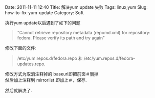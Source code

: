 Date: 2011-11-11 12:40
Title: 解决yum update 失败
Tags: linux,yum
Slug: how-to-fix-yum-update
Category: Soft


执行yum update以后遇到了如下的问题

> "Cannot retrieve repository metadata (repomd.xml) for repository: fedora. Please verify its path and try again"

修改下面的文件:

> /etc/yum.repos.d/fedora.repo 和 /etc/yum.repos.d/fedora-updates.repo. 

修改方式为取消注释掉的 baseurl即把前面＃删掉   
然后加上注释到 mirrorlist 即加上＃，保存.

然后就解决了.
